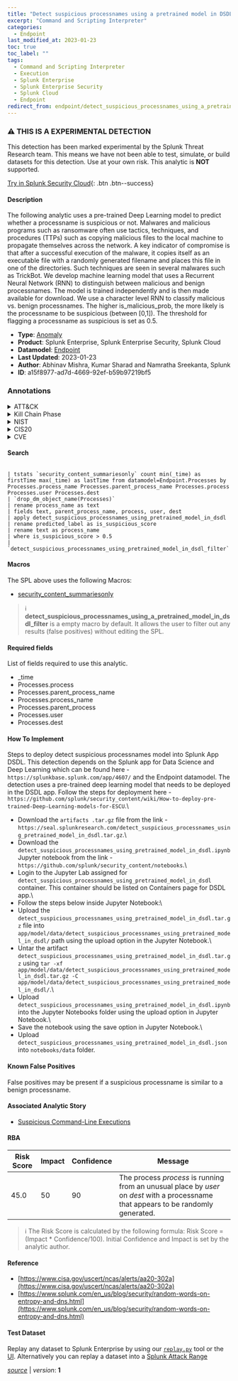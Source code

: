```yaml
---
title: "Detect suspicious processnames using a pretrained model in DSDL"
excerpt: "Command and Scripting Interpreter"
categories:
  - Endpoint
last_modified_at: 2023-01-23
toc: true
toc_label: ""
tags:
  - Command and Scripting Interpreter
  - Execution
  - Splunk Enterprise
  - Splunk Enterprise Security
  - Splunk Cloud
  - Endpoint
redirect_from: endpoint/detect_suspicious_processnames_using_a_pretrained_model_in_dsdl/
---
```


### :warning: THIS IS A EXPERIMENTAL DETECTION
This detection has been marked experimental by the Splunk Threat Research team. This means we have not been able to test, simulate, or build datasets for this detection. Use at your own risk. This analytic is **NOT** supported.


[Try in Splunk Security Cloud](https://www.splunk.com/en_us/cyber-security.html){: .btn .btn--success}

#### Description

The following analytic uses a pre-trained Deep Learning model to predict whether a processname is suspicious or not. Malwares and malicious programs such as ransomware often use tactics, techniques, and procedures (TTPs) such as copying malicious files to the local machine to propagate themselves across the network. A key indicator of compromise is that after a successful execution of the malware, it copies itself as an executable file with a randomly generated filename and places this file in one of the directories. Such techniques are seen in several malwares such as TrickBot. We develop machine learning model that uses a Recurrent Neural Network (RNN) to distinguish between malicious and benign processnames. The model is trained independently and is then made available for download. We use a character level RNN to classify malicious vs. benign processnames. The higher is_malicious_prob, the more likely is the processname to be suspicious (between [0,1]). The threshold for flagging a processname as suspicious is set as 0.5.

- **Type**: [Anomaly](https://github.com/splunk/security_content/wiki/Detection-Analytic-Types)
- **Product**: Splunk Enterprise, Splunk Enterprise Security, Splunk Cloud
- **Datamodel**: [Endpoint](https://docs.splunk.com/Documentation/CIM/latest/User/Endpoint)
- **Last Updated**: 2023-01-23
- **Author**: Abhinav Mishra, Kumar Sharad and Namratha Sreekanta, Splunk
- **ID**: a15f8977-ad7d-4669-92ef-b59b97219bf5

### Annotations
<details>
  <summary>ATT&CK</summary>

<div markdown="1">

#### [ATT&CK](https://attack.mitre.org/)

| ID          | Technique   | Tactic         |
| ----------- | ----------- |--------------- |
| [T1059](https://attack.mitre.org/techniques/T1059/) | Command and Scripting Interpreter | Execution |

</div>
</details>


<details>
  <summary>Kill Chain Phase</summary>

<div markdown="1">

* Exploitation


</div>
</details>


<details>
  <summary>NIST</summary>

<div markdown="1">

* PR.DS
* PR.PT
* DE.AE
* DE.CM



</div>
</details>

<details>
  <summary>CIS20</summary>

<div markdown="1">

* CIS 8
* CIS 12
* CIS 13



</div>
</details>

<details>
  <summary>CVE</summary>

<div markdown="1">


</div>
</details>


#### Search

```

| tstats `security_content_summariesonly` count min(_time) as firstTime max(_time) as lastTime from datamodel=Endpoint.Processes by Processes.process_name Processes.parent_process_name Processes.process Processes.user Processes.dest 
| `drop_dm_object_name(Processes)` 
| rename process_name as text 
| fields text, parent_process_name, process, user, dest 
| apply detect_suspicious_processnames_using_pretrained_model_in_dsdl 
| rename predicted_label as is_suspicious_score 
| rename text as process_name 
| where is_suspicious_score > 0.5 
| `detect_suspicious_processnames_using_pretrained_model_in_dsdl_filter`
```

#### Macros
The SPL above uses the following Macros:
* [security_content_summariesonly](https://github.com/splunk/security_content/blob/develop/macros/security_content_summariesonly.yml)

> :information_source:
> **detect_suspicious_processnames_using_a_pretrained_model_in_dsdl_filter** is a empty macro by default. It allows the user to filter out any results (false positives) without editing the SPL.



#### Required fields
List of fields required to use this analytic.
* _time
* Processes.process
* Processes.parent_process_name
* Processes.process_name
* Processes.parent_process
* Processes.user
* Processes.dest



#### How To Implement
Steps to deploy detect suspicious processnames model into Splunk App DSDL. This detection depends on the Splunk app for Data Science and Deep Learning which can be found here - `https://splunkbase.splunk.com/app/4607/` and the Endpoint datamodel. The detection uses a pre-trained deep learning model that needs to be deployed in the DSDL app. Follow the steps for deployment here - `https://github.com/splunk/security_content/wiki/How-to-deploy-pre-trained-Deep-Learning-models-for-ESCU`.\
* Download the `artifacts .tar.gz` file from the link - `https://seal.splunkresearch.com/detect_suspicious_processnames_using_pretrained_model_in_dsdl.tar.gz`.\
* Download the `detect_suspicious_processnames_using_pretrained_model_in_dsdl.ipynb` Jupyter notebook from the link - `https://github.com/splunk/security_content/notebooks`.\
* Login to the Jupyter Lab assigned for `detect_suspicious_processnames_using_pretrained_model_in_dsdl` container. This container should be listed on Containers page for DSDL app.\
* Follow the steps below inside Jupyter Notebook:\
* Upload the `detect_suspicious_processnames_using_pretrained_model_in_dsdl.tar.gz` file into `app/model/data/detect_suspicious_processnames_using_pretrained_model_in_dsdl/` path using the upload option in the Jupyter Notebook.\
* Untar the artifact `detect_suspicious_processnames_using_pretrained_model_in_dsdl.tar.gz` using `tar -xf app/model/data/detect_suspicious_processnames_using_pretrained_model_in_dsdl.tar.gz -C app/model/data/detect_suspicious_processnames_using_pretrained_model_in_dsdl/`.\
* Upload `detect_suspicious_processnames_using_pretrained_model_in_dsdl.ipynb` into the Jupyter Notebooks folder using the upload option in Jupyter Notebook.\
* Save the notebook using the save option in Jupyter Notebook.\
* Upload `detect_suspicious_processnames_using_pretrained_model_in_dsdl.json` into `notebooks/data` folder.
#### Known False Positives
False positives may be present if a suspicious processname is similar to a benign processname.

#### Associated Analytic Story
* [Suspicious Command-Line Executions](/stories/suspicious_command-line_executions)




#### RBA

| Risk Score  | Impact      | Confidence   | Message      |
| ----------- | ----------- |--------------|--------------|
| 45.0 | 50 | 90 | The process $process$ is running from an unusual place by $user$ on $dest$ with a processname that appears to be randomly generated. |


> :information_source:
> The Risk Score is calculated by the following formula: Risk Score = (Impact * Confidence/100). Initial Confidence and Impact is set by the analytic author.


#### Reference

* [https://www.cisa.gov/uscert/ncas/alerts/aa20-302a](https://www.cisa.gov/uscert/ncas/alerts/aa20-302a)
* [https://www.splunk.com/en_us/blog/security/random-words-on-entropy-and-dns.html](https://www.splunk.com/en_us/blog/security/random-words-on-entropy-and-dns.html)



#### Test Dataset
Replay any dataset to Splunk Enterprise by using our [`replay.py`](https://github.com/splunk/attack_data#using-replaypy) tool or the [UI](https://github.com/splunk/attack_data#using-ui).
Alternatively you can replay a dataset into a [Splunk Attack Range](https://github.com/splunk/attack_range#replay-dumps-into-attack-range-splunk-server)




[*source*](https://github.com/splunk/security_content/tree/develop/detections/experimental/endpoint/detect_suspicious_processnames_using_a_pretrained_model_in_dsdl.yml) \| *version*: **1**